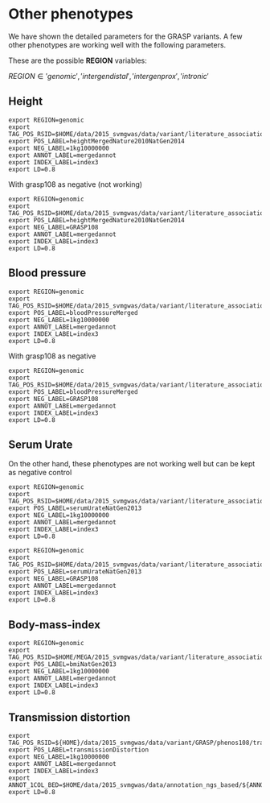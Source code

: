 # Other phenotypes

We have shown the detailed parameters for the GRASP variants. A few other phenotypes are working well with the following parameters.

These are the possible __REGION__ variables:

$REGION \in {'genomic', 'intergendistal', 'intergenprox', 'intronic'}$


## Height

~~~
export REGION=genomic
export TAG_POS_RSID=$HOME/data/2015_svmgwas/data/variant/literature_association/traits/heightMergedNature2010NatGen2014.rsid
export POS_LABEL=heightMergedNature2010NatGen2014
export NEG_LABEL=1kg10000000
export ANNOT_LABEL=mergedannot
export INDEX_LABEL=index3
export LD=0.8
~~~

With grasp108 as negative (not working)

~~~
export REGION=genomic
export TAG_POS_RSID=$HOME/data/2015_svmgwas/data/variant/literature_association/traits/heightMergedNature2010NatGen2014.rsid
export POS_LABEL=heightMergedNature2010NatGen2014
export NEG_LABEL=GRASP108
export ANNOT_LABEL=mergedannot
export INDEX_LABEL=index3
export LD=0.8
~~~



## Blood pressure

~~~
export REGION=genomic
export TAG_POS_RSID=$HOME/data/2015_svmgwas/data/variant/literature_association/traits/bloodPressureMerged.rsid
export POS_LABEL=bloodPressureMerged
export NEG_LABEL=1kg10000000
export ANNOT_LABEL=mergedannot
export INDEX_LABEL=index3
export LD=0.8
~~~

With grasp108 as negative

~~~
export REGION=genomic
export TAG_POS_RSID=$HOME/data/2015_svmgwas/data/variant/literature_association/traits/bloodPressureMerged.rsid
export POS_LABEL=bloodPressureMerged
export NEG_LABEL=GRASP108
export ANNOT_LABEL=mergedannot
export INDEX_LABEL=index3
export LD=0.8
~~~

## Serum Urate

On the other hand, these phenotypes are not working well but can be kept as negative control

~~~
export REGION=genomic
export TAG_POS_RSID=$HOME/data/2015_svmgwas/data/variant/literature_association/traits/serumUrateNatGen2013.rsid
export POS_LABEL=serumUrateNatGen2013
export NEG_LABEL=1kg10000000
export ANNOT_LABEL=mergedannot
export INDEX_LABEL=index3
export LD=0.8
~~~

~~~
export REGION=genomic
export TAG_POS_RSID=$HOME/data/2015_svmgwas/data/variant/literature_association/traits/serumUrateNatGen2013.rsid
export POS_LABEL=serumUrateNatGen2013
export NEG_LABEL=GRASP108
export ANNOT_LABEL=mergedannot
export INDEX_LABEL=index3
export LD=0.8
~~~

## Body-mass-index

~~~
export REGION=genomic
export TAG_POS_RSID=$HOME/MEGA/2015_svmgwas/data/variant/literature_association/traits/bmiNatGen2013.rsid
export POS_LABEL=bmiNatGen2013
export NEG_LABEL=1kg10000000
export ANNOT_LABEL=mergedannot
export INDEX_LABEL=index3
export LD=0.8
~~~

## Transmission distortion

~~~
export TAG_POS_RSID=${HOME}/data/2015_svmgwas/data/variant/GRASP/phenos108/transmissionDistortion.rsid
export POS_LABEL=transmissionDistortion
export NEG_LABEL=1kg10000000
export ANNOT_LABEL=mergedannot
export INDEX_LABEL=index3
export ANNOT_1COL_BED=$HOME/data/2015_svmgwas/data/annotation_ngs_based/${ANNOT_LABEL}/${ANNOT_LABEL}_1col.bed
export LD=0.8
~~~

